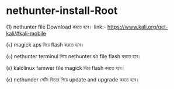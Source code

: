 # nethunter-install-Root

(1) nethunter file Download করতে হবে।
   link:- https://www.kali.org/get-kali/#kali-mobile

(২) magick aps দিয়ে flash করতে হবে।

(৩) nethunter terminul গিয়ে nethunter.sh file flash করতে হবে।

(৪) kalolinux famwer file magick দিয়ে flash করতে হবে।

(৫) nethunder সেটিং বিতরে গিয়ে update and upgrade করতে হবে।
